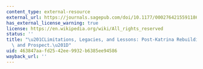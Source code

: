 ```yaml
---
content_type: external-resource
external_url: https://journals.sagepub.com/doi/10.1177/0002764215591186
has_external_license_warning: true
license: https://en.wikipedia.org/wiki/All_rights_reserved
status: ''
title: "\u201CLimitations, Legacies, and Lessons: Post-Katrina Rebuilding in Retrospect\
  \ and Prospect.\u201D"
uid: 463847aa-fd25-42ee-9932-b6385ee94586
wayback_url: ''
---
```

